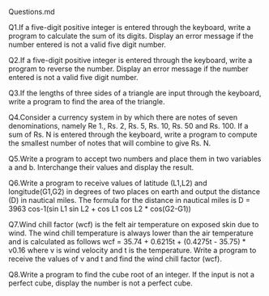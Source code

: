 Questions.md

Q1.If a five-digit positive integer is entered through the keyboard, write a program to calculate the sum of its digits. Display an error message if the number entered is not a valid five digit number.

Q2.If a five-digit positive integer is entered through the keyboard, write a program to reverse the number. Display an error message if the number entered is not a valid five digit number.

Q3.If the lengths of three sides of a triangle are input through the keyboard, write a program to find the area of the triangle.

Q4.Consider a currency system in by which there are notes of seven denominations, namely Re 1., Rs. 2, Rs. 5, Rs. 10, Rs. 50 and Rs. 100. If a sum of Rs. N is entered through the keyboard, write a program to compute the smallest number of notes that will combine to give Rs. N.

Q5.Write a program to accept two numbers and place them in two variables a and b. Interchange their values and display the result.

Q6.Write a program to receive values of latitude (L1,L2) and longitude(G1,G2) in degrees of two places on earth and output the distance (D) in nautical miles. The formula for the distance in nautical miles is D = 3963 cos-1(sin L1 sin L2 + cos L1 cos L2 * cos(G2-G1))

Q7.Wind chill factor (wcf) is the felt air temperature on exposed skin due to wind. The wind chill temperature is always lower than the air temperature and is calculated as follows wcf = 35.74 + 0.6215t + (0.4275t - 35.75) * v0.16 where v is wind velocity and t is the temperature. Write a program to receive the values of v and t and find the wind chill factor (wcf).

Q8.Write a program to find the cube root of an integer. If the input is not a perfect cube, display the number is not a perfect cube.

